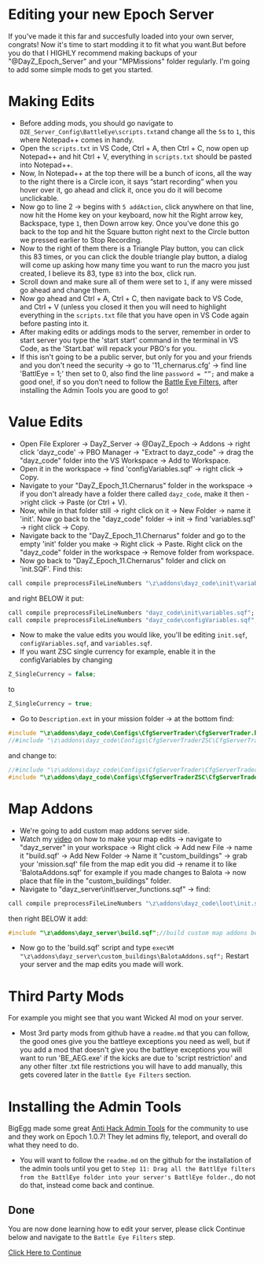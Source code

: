 # Editing your new Epoch Server
If you've made it this far and succesfully loaded into your own server, congrats! Now it's time to start modding it to fit what you want.But before you do that I HIGHLY recommend making backups of your "@DayZ_Epoch_Server" and your "MPMissions"  folder regularly. I'm going to add some simple mods to get you started.
# Making Edits
* Before adding mods, you should go navigate to `DZE_Server_Config\BattleEye\scripts.txt`and change all the `5`s to `1`, this where Notepad++ comes in handy. 
* Open the `scripts.txt` in VS Code, Ctrl + A, then Ctrl + C, now open up Notepad++ and hit Ctrl + V, everything in `scripts.txt` should be pasted into Notepad++. 
* Now, In Notepad++ at the top there will be a bunch of icons, all the way to the right there is a Circle icon, it says “start recording” when you hover over it, go ahead and click it, once you do it will become unclickable. 
* Now go to line 2 -> begins with `5 addAction`, click anywhere on that line, now hit the Home key on your keyboard, now hit the Right arrow key, Backspace, type `1`, then Down arrow key. Once you’ve done this go back to the top and hit the Square button right next to the Circle button we pressed earlier to Stop Recording. 
* Now to the right of them there is a Triangle Play button, you can click this 83 times, or you can click the double triangle play button, a dialog will come up asking how many time you want to run the macro you just created, I believe its 83, type `83` into the box, click run. 
* Scroll down and make sure all of them were set to `1`, if any were missed go ahead and change them. 
* Now go ahead and Ctrl + A, Ctrl + C, then navigate back to VS Code, and Ctrl + V (unless you closed it then you will need to highlight everything in the `scripts.txt` file that you have open in VS Code again before pasting into it. 
* After making edits or addings mods to the server, remember in order to start server you type the 'start start' command in the terminal in VS Code, as the 'Start.bat' will repack your PBO's for you. 
* If this isn't going to be a public server, but only for you and your friends and you don't need the security -> go to '11_chernarus.cfg' -> find line 'BattlEye = 1;' then set to 0, also find the line  `password = “”;` and make a good one!, if so you don’t need to follow the [Battle Eye Filters](../writeup/BattleEye.md), after installing the Admin Tools you are good to go!

# Value Edits
* Open File Explorer -> DayZ_Server -> @DayZ_Epoch -> Addons -> right click 'dayz_code' -> PBO Manager -> "Extract to dayz_code\" -> drag the "dayz_code" folder into the VS Workspace -> Add to Workspace. 
* Open it in the workspace -> find 'configVariables.sqf' -> right click -> Copy. 
* Navigate to your "DayZ_Epoch_11.Chernarus" folder in the workspace -> if you don't already have a folder there called `dayz_code`, make it then ->right click -> Paste (or Ctrl + V). 
* Now, while in that folder still -> right click on it -> New Folder -> name it 'init'. Now go back to the "dayz_code" folder -> init -> find 'variables.sqf' -> right click -> Copy. 
* Navigate back to the  "DayZ_Epoch_11.Chernarus" folder and go to the empty 'init' folder you make -> Right click -> Paste. Right click on the "dayz_code" folder in the workspace -> Remove folder from workspace. 
* Now go back to "DayZ_Epoch_11.Chernarus" folder and click on 'init.SQF'. Find this:
```ruby
call compile preprocessFileLineNumbers "\z\addons\dayz_code\init\variables.sqf";
```
and right BELOW it put:
```ruby
call compile preprocessFileLineNumbers "dayz_code\init\variables.sqf";
call compile preprocessFileLineNumbers "dayz_code\configVariables.sqf";
```
* Now to make the value edits you would like, you'll be editing `init.sqf`, `configVariables.sqf`, and `variables.sqf`. 
* If you want ZSC single currency for example, enable it in the configVariables by changing
```c
Z_SingleCurrency = false; 
```
to 
```c
Z_SingleCurrency = true;
```
* Go to `Description.ext` in your mission folder -> at the bottom find:
 ```c
 #include "\z\addons\dayz_code\Configs\CfgServerTrader\CfgServerTrader.hpp" // Normal traders
//#include "\z\addons\dayz_code\Configs\CfgServerTraderZSC\CfgServerTrader.hpp" // Single currency traders
 ```
 and change to:
 ```c
 //#include "\z\addons\dayz_code\Configs\CfgServerTrader\CfgServerTrader.hpp" // Normal traders
 #include "\z\addons\dayz_code\Configs\CfgServerTraderZSC\CfgServerTrader.hpp" // Single currency traders
 ```

# Map Addons
* We're going to add custom map addons server side. 
* Watch my [video](https://youtu.be/y639xY7ekdc) on how to make your map edits -> navigate to "dayz_server" in your workspace -> Right click -> Add new File -> name it "build.sqf' -> Add New Folder -> Name it "custom_buildings" -> grab your 'mission.sqf' file from the map edit you did -> rename it to like 'BalotaAddons.sqf'  for example if you made changes to Balota -> now place that file in the "custom_buildings" folder. 
* Navigate to "dayz_server\init\server_functions.sqf" -> find:
```ruby
call compile preprocessFileLineNumbers "\z\addons\dayz_code\loot\init.sqf";
```
then right BELOW it add:
```c
#include "\z\addons\dayz_server\build.sqf";//build custom map addons before player setup
```
* Now go to the 'build.sqf' script and type `execVM "\z\addons\dayz_server\custom_buildings\BalotaAddons.sqf";` Restart your server and the map edits you made will work.

# Third Party Mods
For example you might see that you want Wicked AI mod on your server.
* Most 3rd party mods from github have a `readme.md` that you can follow, the good ones give you the battleye exceptions you need as well, but if you add a mod that doesn't give you the battleye exceptions you will want to run 'BE_AEG.exe' if the kicks are due to 'script restriction' and any other filter .txt file restrictions you will have to add manually, this gets covered later in the `Battle Eye Filters` section.

# Installing the Admin Tools
BigEgg made some great [Anti Hack Admin Tools](https://github.com/BigEgg17/Epoch-Antihack-Admin-Tools) for the community to use and they work on Epoch 1.0.7! They let admins fly, teleport, and overall do what they need to do.
* You will want to follow the `readme.md` on the github for the installation of the admin tools until you get to `Step 11: Drag all the BattlEye filters from the BattlEye folder into your server's BattlEye folder.`, do not do that, instead come back and continue.

## Done
You are now done learning how to edit your server, please click Continue below and navigate to the `Battle Eye Filters` step.

[Click Here to Continue](../main/README.md)
